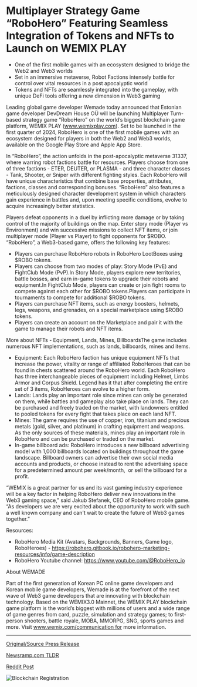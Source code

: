 # Multiplayer Strategy Game “RoboHero” Featuring Seamless Integration of Tokens and NFTs to Launch on WEMIX PLAY

* One of the first mobile games with an ecosystem designed to bridge the Web2 and Web3 worlds
* Set in an immersive metaverse, Robot Factions intensely battle for control over vital resources in a post apocalyptic world
* Tokens and NFTs are seamlessly integrated into the gameplay, with unique DeFi tools offering a new dimension in Web3 gaming

Leading global game developer Wemade today announced that Estonian game developer DevDream House OÜ will be launching Multiplayer Turn-based strategy game “RoboHero” on the world’s biggest blockchain game platform, WEMIX PLAY (www.wemixplay.com). Set to be launched in the first quarter of 2024, RoboHero is one of the first mobile games with an ecosystem designed for players in both the Web2 and Web3 worlds, available on the Google Play Store and Apple App Store.

In “RoboHero”, the action unfolds in the post-apocalyptic metaverse 31337, where warring robot factions battle for resources. Players choose from one of three factions - ETER, DEUTER, or PLASMA - and three character classes - Tank, Shooter, or Sniper with different fighting styles. Each RoboHero will have unique characteristics that combine base properties, attributes, factions, classes and corresponding bonuses. “RoboHero” also features a meticulously designed character development system in which characters gain experience in battles and, upon meeting specific conditions, evolve to acquire increasingly better statistics.

Players defeat opponents in a duel by inflicting more damage or by taking control of the majority of buildings on the map. Enter story mode (Player vs Environment) and win successive missions to collect NFT items, or join multiplayer mode (Player vs Player) to fight opponents for $ROBO. “RoboHero”, a Web3-based game, offers the following key features:

* Players can purchase RoboHero robots in RoboHero LootBoxes using $ROBO tokens.
* Players can choose from two modes of play: Story Mode (PvE) and FightClub Mode (PvP).In Story Mode, players explore new territories, battle bosses, and earn in-game tokens to upgrade their robots and equipment.In FightClub Mode, players can create or join fight rooms to compete against each other for $ROBO tokens.Players can participate in tournaments to compete for additional $ROBO tokens.
* Players can purchase NFT items, such as energy boosters, helmets, legs, weapons, and grenades, on a special marketplace using $ROBO tokens.
* Players can create an account on the Marketplace and pair it with the game to manage their robots and NFT items.

More about NFTs - Equipment, Lands, Mines, BillboardsThe game includes numerous NFT implementations, such as lands, billboards, mines and items.

* Equipment: Each RoboHero faction has unique equipment NFTs that increase the power, vitality or range of affiliated RoboHeroes that can be found in chests scattered around the RoboHero world. Each RoboHero has three interchangeable pieces of equipment including Helmet, Limbs Armor and Corpus Shield. Legend has it that after completing the entire set of 3 items, RoboHeroes can evolve to a higher form.
* Lands: Lands play an important role since mines can only be generated on them, while battles and gameplay also take place on lands. They can be purchased and freely traded on the market, with landowners entitled to pooled tokens for every fight that takes place on each land NFT.
* Mines: The game requires the use of copper, iron, titanium and precious metals (gold, silver, and platinum) in crafting equipment and weapons. As the only sources of these materials, mines play an important role in RoboHero and can be purchased or traded on the market.
* In-game billboard ads: RoboHero introduces a new billboard advertising model with 1,000 billboards located on buildings throughout the game landscape. Billboard owners can advertise their own social media accounts and products, or choose instead to rent the advertising space for a predetermined amount per week/month,  or sell the billboard for a profit.

“WEMIX is a great partner for us and its vast gaming industry experience will be a key factor in helping RoboHero deliver new innovations in the Web3 gaming space," said Jakub Stefanek, CEO of RoboHero mobile game. “As developers we are very excited about the opportunity to work with such a well known company and can't wait to create the future of Web3 games together.”

Resources:

* RoboHero Media Kit (Avatars, Backgrounds, Banners, Game logo, RoboHeroes) - https://robohero.gitbook.io/robohero-marketing-resources/info/game-description
* RoboHero Youtube channel: https://www.youtube.com/@RoboHero_io

About WEMADE

Part of the first generation of Korean PC online game developers and Korean mobile game developers, Wemade is at the forefront of the next wave of Web3 game developers that are innovating with blockchain technology. Based on the WEMIX3.0 Mainnet, the WEMIX PLAY blockchain game platform is the world’s biggest with millions of users and a wide range of game genres from card, puzzle, simulation and strategy games; to first-person shooters, battle royale, MOBA, MMORPG, SNG, sports games and more. Visit www.wemix.com/communication for more information. 

---

[Original/Source Press Release](https://blockchainwire.io/press-release/multiplayer-strategy-game-robohero-featuring-seamless-integration-of-tokens-and-nfts-to-launch-on-wemix-play)
                    

[Newsramp.com TLDR](None) 



[Reddit Post](https://www.reddit.com/r/GamingNewsRamp/comments/1avjwxd/wemade_launches_robohero_game_in_web3_metaverse/) 



![Blockchain Registration](https://cdn.newsramp.app/blockchainwire/qrcode/242/11/bestpTLK.webp)